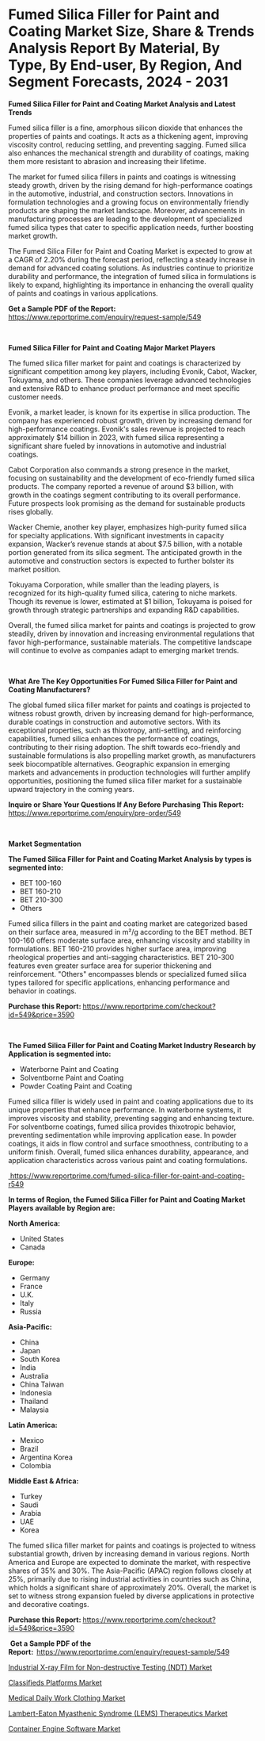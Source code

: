 <p><h1>Fumed Silica Filler for Paint and Coating Market Size, Share & Trends Analysis Report By Material, By Type, By End-user, By Region, And Segment Forecasts, 2024 - 2031</h1></p><p><strong>Fumed Silica Filler for Paint and Coating Market Analysis and Latest Trends</strong></p>
<p><p>Fumed silica filler is a fine, amorphous silicon dioxide that enhances the properties of paints and coatings. It acts as a thickening agent, improving viscosity control, reducing settling, and preventing sagging. Fumed silica also enhances the mechanical strength and durability of coatings, making them more resistant to abrasion and increasing their lifetime.</p><p>The market for fumed silica fillers in paints and coatings is witnessing steady growth, driven by the rising demand for high-performance coatings in the automotive, industrial, and construction sectors. Innovations in formulation technologies and a growing focus on environmentally friendly products are shaping the market landscape. Moreover, advancements in manufacturing processes are leading to the development of specialized fumed silica types that cater to specific application needs, further boosting market growth.</p><p>The Fumed Silica Filler for Paint and Coating Market is expected to grow at a CAGR of 2.20% during the forecast period, reflecting a steady increase in demand for advanced coating solutions. As industries continue to prioritize durability and performance, the integration of fumed silica in formulations is likely to expand, highlighting its importance in enhancing the overall quality of paints and coatings in various applications.</p></p>
<p><strong>Get a Sample PDF of the Report:&nbsp;</strong> <a href="https://www.reportprime.com/enquiry/request-sample/549">https://www.reportprime.com/enquiry/request-sample/549</a></p>
<p>&nbsp;</p>
<p><strong>Fumed Silica Filler for Paint and Coating Major Market Players</strong></p>
<p><p>The fumed silica filler market for paint and coatings is characterized by significant competition among key players, including Evonik, Cabot, Wacker, Tokuyama, and others. These companies leverage advanced technologies and extensive R&D to enhance product performance and meet specific customer needs.</p><p>Evonik, a market leader, is known for its expertise in silica production. The company has experienced robust growth, driven by increasing demand for high-performance coatings. Evonik's sales revenue is projected to reach approximately $14 billion in 2023, with fumed silica representing a significant share fueled by innovations in automotive and industrial coatings.</p><p>Cabot Corporation also commands a strong presence in the market, focusing on sustainability and the development of eco-friendly fumed silica products. The company reported a revenue of around $3 billion, with growth in the coatings segment contributing to its overall performance. Future prospects look promising as the demand for sustainable products rises globally.</p><p>Wacker Chemie, another key player, emphasizes high-purity fumed silica for specialty applications. With significant investments in capacity expansion, Wacker’s revenue stands at about $7.5 billion, with a notable portion generated from its silica segment. The anticipated growth in the automotive and construction sectors is expected to further bolster its market position.</p><p>Tokuyama Corporation, while smaller than the leading players, is recognized for its high-quality fumed silica, catering to niche markets. Though its revenue is lower, estimated at $1 billion, Tokuyama is poised for growth through strategic partnerships and expanding R&D capabilities.</p><p>Overall, the fumed silica market for paints and coatings is projected to grow steadily, driven by innovation and increasing environmental regulations that favor high-performance, sustainable materials. The competitive landscape will continue to evolve as companies adapt to emerging market trends.</p></p>
<p>&nbsp;</p>
<p><strong>What Are The Key Opportunities For Fumed Silica Filler for Paint and Coating Manufacturers?</strong></p>
<p><p>The global fumed silica filler market for paints and coatings is projected to witness robust growth, driven by increasing demand for high-performance, durable coatings in construction and automotive sectors. With its exceptional properties, such as thixotropy, anti-settling, and reinforcing capabilities, fumed silica enhances the performance of coatings, contributing to their rising adoption. The shift towards eco-friendly and sustainable formulations is also propelling market growth, as manufacturers seek biocompatible alternatives. Geographic expansion in emerging markets and advancements in production technologies will further amplify opportunities, positioning the fumed silica filler market for a sustainable upward trajectory in the coming years.</p></p>
<p><strong>Inquire or Share Your Questions If Any Before Purchasing This Report:</strong> <a href="https://www.reportprime.com/enquiry/pre-order/549">https://www.reportprime.com/enquiry/pre-order/549</a></p>
<p>&nbsp;</p>
<p><strong>Market Segmentation</strong></p>
<p><strong>The Fumed Silica Filler for Paint and Coating Market Analysis by types is segmented into:</strong></p>
<p><ul><li>BET 100-160</li><li>BET 160-210</li><li>BET 210-300</li><li>Others</li></ul></p>
<p><p>Fumed silica fillers in the paint and coating market are categorized based on their surface area, measured in m²/g according to the BET method. BET 100-160 offers moderate surface area, enhancing viscosity and stability in formulations. BET 160-210 provides higher surface area, improving rheological properties and anti-sagging characteristics. BET 210-300 features even greater surface area for superior thickening and reinforcement. "Others" encompasses blends or specialized fumed silica types tailored for specific applications, enhancing performance and behavior in coatings.</p></p>
<p><strong>Purchase this Report:&nbsp;</strong><a href="https://www.reportprime.com/checkout?id=549&price=3590">https://www.reportprime.com/checkout?id=549&price=3590</a></p>
<p>&nbsp;</p>
<p><strong>The Fumed Silica Filler for Paint and Coating Market Industry Research by Application is segmented into:</strong></p>
<p><ul><li>Waterborne Paint and Coating</li><li>Solventborne Paint and Coating</li><li>Powder Coating Paint and Coating</li></ul></p>
<p><p>Fumed silica filler is widely used in paint and coating applications due to its unique properties that enhance performance. In waterborne systems, it improves viscosity and stability, preventing sagging and enhancing texture. For solventborne coatings, fumed silica provides thixotropic behavior, preventing sedimentation while improving application ease. In powder coatings, it aids in flow control and surface smoothness, contributing to a uniform finish. Overall, fumed silica enhances durability, appearance, and application characteristics across various paint and coating formulations.</p></p>
<p><a href="https://www.reportprime.com/fumed-silica-filler-for-paint-and-coating-r549">&nbsp;https://www.reportprime.com/fumed-silica-filler-for-paint-and-coating-r549</a></p>
<p><strong>In terms of Region, the Fumed Silica Filler for Paint and Coating Market Players available by Region are:</strong></p>
<p>
    <p> <strong> North America: </strong>
        <ul>
            <li>United States</li>
            <li>Canada</li>
        </ul>
        </p> 
    <p> <strong> Europe: </strong>
        <ul>
            <li>Germany</li>
            <li>France</li>
            <li>U.K.</li>
            <li>Italy</li>
            <li>Russia</li>
        </ul>
        </p> 
    <p> <strong> Asia-Pacific: </strong>
        <ul>
            <li>China</li>
            <li>Japan</li>
            <li>South Korea</li>
            <li>India</li>
            <li>Australia</li>
            <li>China Taiwan</li>
            <li>Indonesia</li>
            <li>Thailand</li>
            <li>Malaysia</li>
        </ul>
        </p> 
    <p> <strong> Latin America: </strong>
        <ul>
            <li>Mexico</li>
            <li>Brazil</li>
            <li>Argentina Korea</li>
            <li>Colombia</li>
        </ul>
        </p> 
    <p> <strong> Middle East & Africa: </strong>
        <ul>
            <li>Turkey</li>
            <li>Saudi</li>
            <li>Arabia</li>
            <li>UAE</li>
            <li>Korea</li>
        </ul>
    </p>
    </p>
<p><p>The fumed silica filler market for paints and coatings is projected to witness substantial growth, driven by increasing demand in various regions. North America and Europe are expected to dominate the market, with respective shares of 35% and 30%. The Asia-Pacific (APAC) region follows closely at 25%, primarily due to rising industrial activities in countries such as China, which holds a significant share of approximately 20%. Overall, the market is set to witness strong expansion fueled by diverse applications in protective and decorative coatings.</p></p>
<p><strong>Purchase this Report: </strong><a href="https://www.reportprime.com/checkout?id=549&price=3590">https://www.reportprime.com/checkout?id=549&price=3590</a></p>
<p>&nbsp;<strong>Get a Sample PDF of the Report:&nbsp;&nbsp;</strong><a href="https://www.reportprime.com/enquiry/request-sample/549">https://www.reportprime.com/enquiry/request-sample/549</a></p>
<p><strong></strong></p>
<p><p><a href="https://github.com/wwwkeltoum/Market-Research-Report-List-4/blob/main/industrial-x-ray-film-for-non-destructive-testing-ndt-market.md">Industrial X-ray Film for Non-destructive Testing (NDT) Market</a></p><p><a href="https://medium.com/@danialhayes/strategic-market-insights-into-the-global-classifieds-platforms-market-2024-2031-305895bea4c2">Classifieds Platforms Market</a></p><p><a href="https://issuu.com/reportprime-2/docs/medical-daily-work-clothing-market-_7eddb589702348">Medical Daily Work Clothing Market</a></p><p><a href="https://www.linkedin.com/pulse/exploring-lambert-eaton-myasthenic-syndrome-lems-therapeutics-9ngof?trackingId=hIoZM8rmRNe4Bx810z%2Bukw%3D%3D">Lambert-Eaton Myasthenic Syndrome (LEMS) Therapeutics Market</a></p><p><a href="https://medium.com/@breanakozey2023/pioneering-growth-analyzing-global-container-engine-software-market-dynamics-2024-2031-1b7696e50be5">Container Engine Software Market</a></p></p>
